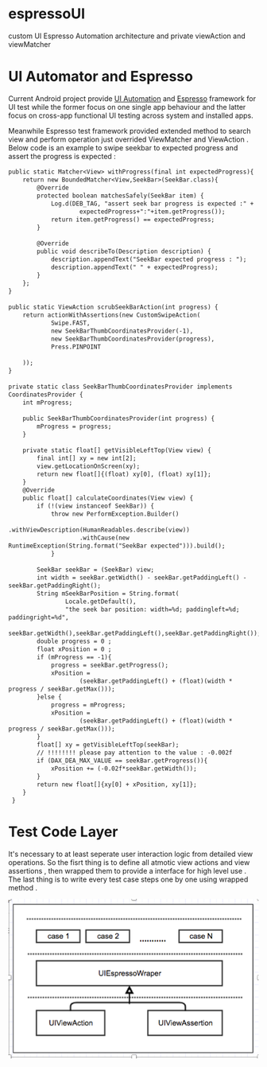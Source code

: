 # espressoUI
custom UI Espresso Automation architecture and private viewAction and viewMatcher 
# UI Automator and Espresso
Current Android project provide [UI Automation][] and [Espresso][] framework for UI test 
while the former focus on one single app behaviour and 
the latter focus on cross-app functional UI testing across system and installed apps.

Meanwhile Espresso test framework provided extended method to search view and perform operation 
just overrided ViewMatcher and ViewAction . 
Below code is an example to swipe seekbar to expected progress and assert the progress is expected :

    public static Matcher<View> withProgress(final int expectedProgress){
        return new BoundedMatcher<View,SeekBar>(SeekBar.class){
            @Override
            protected boolean matchesSafely(SeekBar item) {
                Log.d(DEB_TAG, "assert seek bar progress is expected :" +
                        expectedProgress+":"+item.getProgress());
                return item.getProgress() == expectedProgress;
            }

            @Override
            public void describeTo(Description description) {
                description.appendText("SeekBar expected progress : ");
                description.appendText(" " + expectedProgress);
            }
        };
    }

    public static ViewAction scrubSeekBarAction(int progress) {
        return actionWithAssertions(new CustomSwipeAction(
                Swipe.FAST,
                new SeekBarThumbCoordinatesProvider(-1),
                new SeekBarThumbCoordinatesProvider(progress),
                Press.PINPOINT

        ));
    }

    private static class SeekBarThumbCoordinatesProvider implements CoordinatesProvider {
        int mProgress;

        public SeekBarThumbCoordinatesProvider(int progress) {
            mProgress = progress;
        }

        private static float[] getVisibleLeftTop(View view) {
            final int[] xy = new int[2];
            view.getLocationOnScreen(xy);
            return new float[]{(float) xy[0], (float) xy[1]};
        }
        @Override
        public float[] calculateCoordinates(View view) {
            if (!(view instanceof SeekBar)) {
                throw new PerformException.Builder()
                        .withViewDescription(HumanReadables.describe(view))
                        .withCause(new RuntimeException(String.format("SeekBar expected"))).build();
                }

            SeekBar seekBar = (SeekBar) view;
            int width = seekBar.getWidth() - seekBar.getPaddingLeft() - seekBar.getPaddingRight();
            String mSeekBarPosition = String.format(
                    Locale.getDefault(),
                    "the seek bar position: width=%d; paddingleft=%d; paddingright=%d",
                    seekBar.getWidth(),seekBar.getPaddingLeft(),seekBar.getPaddingRight());
            double progress = 0 ;
            float xPosition = 0 ;
            if (mProgress == -1){
                progress = seekBar.getProgress();
                xPosition =
                        (seekBar.getPaddingLeft() + (float)(width * progress / seekBar.getMax()));
            }else {
                progress = mProgress;
                xPosition =
                        (seekBar.getPaddingLeft() + (float)(width * progress / seekBar.getMax()));           
            }
            float[] xy = getVisibleLeftTop(seekBar);
            // !!!!!!!! please pay attention to the value : -0.002f
            if (DAX_DEA_MAX_VALUE == seekBar.getProgress()){
                xPosition += (-0.02f*seekBar.getWidth());
            }
            return new float[]{xy[0] + xPosition, xy[1]};
        }
     }
  
[UI Automation]: https://developer.android.com/training/testing/ui-automator.html
[Espresso]: https://developer.android.com/training/testing/espresso/index.html

# Test Code Layer
It's necessary to at least seperate user interaction logic from detailed view operations. 
So the fisrt thing is to define all atmotic view actions and view assertions , 
then wrapped them to provide a interface for high level use . 
The last thing is to write every test case steps one by one using wrapped method . 

![test code layer](test_code_layer.png)

